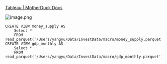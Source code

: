 [Tableau \| MotherDuck Docs](https://motherduck.com/docs/integrations/bi-tools/tableau/)

![image.png](https://s1.vika.cn/space/2025/04/03/5d058df2103b4d13b68de4fb3bc4caa5)


```
CREATE VIEW money_supply AS
	Select * 
	FROM read_parquet('/Users/yangyu/Data/InvestData/macro/money_supply.parquet');
CREATE VIEW gdp_monthly AS
	Select * 
	FROM read_parquet('/Users/yangyu/Data/InvestData/macro/gdp_monthly.parquet');
```



